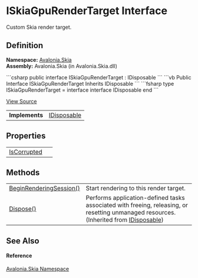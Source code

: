 # ISkiaGpuRenderTarget Interface


Custom Skia render target.



## Definition
**Namespace:** <a href="N_Avalonia_Skia">Avalonia.Skia</a>  
**Assembly:** Avalonia.Skia (in Avalonia.Skia.dll)

<Tabs groupId="api-code-preview">
<TabItem value="csharp" label="C#">
```csharp
public interface ISkiaGpuRenderTarget : IDisposable
```
</TabItem>
<TabItem value="vb" label="VB">
```vb
Public Interface ISkiaGpuRenderTarget
	Inherits IDisposable
```
</TabItem>
<TabItem value="fsharp" label="F#">
```fsharp
type ISkiaGpuRenderTarget = 
    interface
        interface IDisposable
    end
```
</TabItem>
</Tabs>



<a href="https://github.com/AvaloniaUI/Avalonia/tree/master/src/Skia/Avalonia.Skia/Gpu/ISkiaGpuRenderTarget.cs" title="View the source code">View Source</a>

<table>
<tr><td><strong>Implements</strong></td><td><a href="https://learn.microsoft.com/dotnet/api/system.idisposable" target="_blank" rel="noopener noreferrer">IDisposable</a></td></tr>
</table>



## Properties
<table>
<tr>
<td><a href="P_Avalonia_Skia_ISkiaGpuRenderTarget_IsCorrupted">IsCorrupted</a></td>
<td> </td>
</tr>
</table>

## Methods
<table>
<tr>
<td><a href="M_Avalonia_Skia_ISkiaGpuRenderTarget_BeginRenderingSession">BeginRenderingSession()</a></td>
<td>Start rendering to this render target.</td>
</tr>
<tr>
<td><a href="https://learn.microsoft.com/dotnet/api/system.idisposable.dispose" target="_blank" rel="noopener noreferrer">Dispose()</a></td>
<td>Performs application-defined tasks associated with freeing, releasing, or resetting unmanaged resources.<br />(Inherited from <a href="https://learn.microsoft.com/dotnet/api/system.idisposable" target="_blank" rel="noopener noreferrer">IDisposable</a>)</td>
</tr>
</table>

## See Also


#### Reference
<a href="N_Avalonia_Skia">Avalonia.Skia Namespace</a>  

